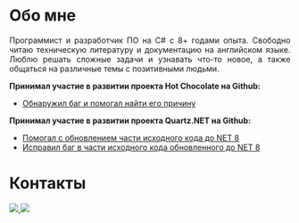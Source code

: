 <h1>Обо мне</h1>
<p style="text-align: justify">Программист и разработчик ПО на C# с 8+ годами опыта. Свободно читаю техническую литературу и документацию на английском языке. Люблю решать сложные задачи и узнавать что-то новое, а также общаться на различные темы с позитивными людьми.</p>

**Принимал участие в развитии проекта Hot Chocolate на Github:**
* [Обнаружил баг и помогал найти его причину](https://github.com/ChilliCream/graphql-platform/issues/3463)

**Принимал участие в развитии проекта Quartz.NET на Github:**
* [Помогал с обновлением части исходного кода до NET 8](https://github.com/quartznet/quartznet/pull/2386)
* [Исправил баг в части исходного кода обновленного до NET 8](https://github.com/quartznet/quartznet/pull/2522)

<h1>Контакты</h1>
<div>
  <a href="https://t.me/klg_whit" target="_blank">
    <img src="https://img.icons8.com/?size=50&id=oWiuH0jFiU0R&format=png&color=000000"/>
  </a>
  <a href="mailto:klg.whit@yandex.ru" target="_blank">
    <img src="https://img.icons8.com/?size=50&id=OumT4lIcOllS&format=png&color=000000"/>
  </a>
</div>

<!--
**GhostlyRaven/GhostlyRaven** is a ✨ _special_ ✨ repository because its `README.md` (this file) appears on your GitHub profile.

Here are some ideas to get you started:

- 🔭 I’m currently working on ...
- 🌱 I’m currently learning ...
- 👯 I’m looking to collaborate on ...
- 🤔 I’m looking for help with ...
- 💬 Ask me about ...
- 📫 How to reach me: ...
- 😄 Pronouns: ...
- ⚡ Fun fact: ...
-->
